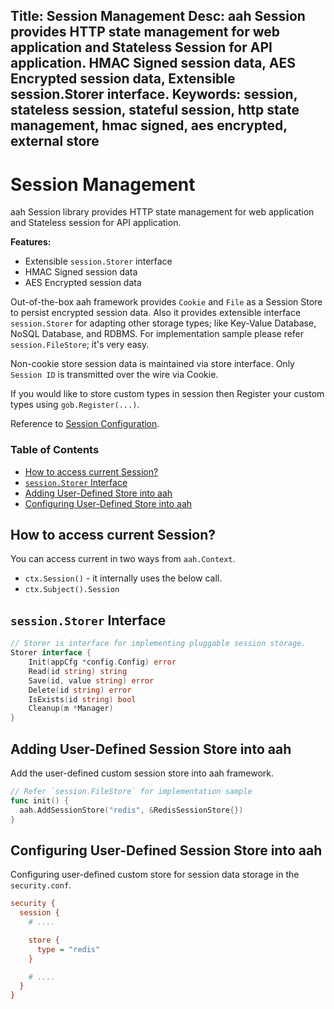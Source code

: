 Title: Session Management
Desc: aah Session provides HTTP state management for web application and Stateless Session for API application. HMAC Signed session data, AES Encrypted session data, Extensible session.Storer interface.
Keywords: session, stateless session, stateful session, http state management, hmac signed, aes encrypted, external store
---
# Session Management

aah Session library provides HTTP state management for web application and Stateless session for API application.

**Features:**

  * Extensible `session.Storer` interface
  * HMAC Signed session data
  * AES Encrypted session data

Out-of-the-box aah framework provides `Cookie` and `File` as a Session Store to persist encrypted session data. Also it provides extensible interface `session.Storer` for adapting other storage types; like Key-Value Database, NoSQL Database, and RDBMS. For implementation sample please refer `session.FileStore`; it's very easy.

Non-cookie store session data is maintained via store interface. Only `Session ID` is transmitted over the wire via Cookie.

If you would like to store custom types in session then Register your custom types using `gob.Register(...)`.

Reference to [Session Configuration](security-config.html#section-session).

### Table of Contents

  * [How to access current Session?](#)
  * [`session.Storer` Interface](#session-storer-interface)
  * [Adding User-Defined Store into aah](#adding-user-defined-store-into-aah)
  * [Configuring User-Defined Store into aah](#configuring-user-defined-store-into-aah)

## How to access current Session?

You can access current in two ways from `aah.Context`.

  * `ctx.Session()` - it internally uses the below call.
  * `ctx.Subject().Session`

## `session.Storer` Interface

```go
// Storer is interface for implementing pluggable session storage.
Storer interface {
	Init(appCfg *config.Config) error
	Read(id string) string
	Save(id, value string) error
	Delete(id string) error
	IsExists(id string) bool
	Cleanup(m *Manager)
}
```

## Adding User-Defined Session Store into aah

Add the user-defined custom session store into aah framework.
```go
// Refer `session.FileStore` for implementation sample
func init() {
  aah.AddSessionStore("redis", &RedisSessionStore{})
}
```

## Configuring User-Defined Session Store into aah

Configuring user-defined custom store for session data storage in the `security.conf`.
```cfg
security {
  session {
    # ....

    store {
      type = "redis"
    }

    # ....
  }
}
```
